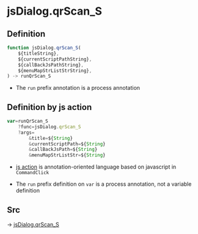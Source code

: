 # jsDialog.qrScan_S

## Definition

```js.js
function jsDialog.qrScan_S(
	${titleString},
	${currentScriptPathString},
	${callBackJsPathString},
	${menuMapStrListStrString},
) -> runQrScan_S
```

- The `run` prefix annotation is a process annotation
## Definition by js action

```js.js
var=runQrScan_S
	?func=jsDialog.qrScan_S
	?args=
		&title=${String}
		&currentScriptPath=${String}
		&callBackJsPath=${String}
		&menuMapStrListStr=${String}
```

- [js action](#) is annotation-oriented language based on javascript in `CommandClick`

- The `run` prefix definition on `var` is a process annotation, not a variable definition

## Src

-> [jsDialog.qrScan_S](https://github.com/puutaro/CommandClick/blob/master/app/src/main/java/com/puutaro/commandclick/fragment_lib/terminal_fragment/js_interface/dialog/JsDialog.kt#L383)


